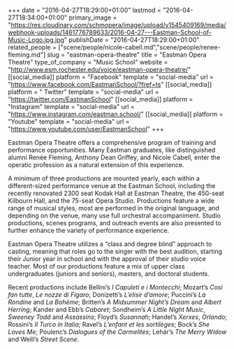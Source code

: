 +++
date = "2016-04-27T18:29:00+01:00"
lastmod = "2016-04-27T18:34:00+01:00"
primary_image = "https://res.cloudinary.com/schmopera/image/upload/v1545409169/media/webhook-uploads/1461776789633/2016-04-27---Eastman-School-of-Music-Logo.jpg.jpg"
publishDate = "2016-04-27T18:29:00+01:00"
related_people = ["scene/people/nicole-cabell.md","scene/people/renee-fleming.md"]
slug = "eastman-opera-theatre"
title = "Eastman Opera Theatre"
type_of_company = "Music School"
website = "http://www.esm.rochester.edu/voice/eastman-opera-theatre/"
[[social_media]]
platform = "Facebook"
template = "social-media"
url = "https://www.facebook.com/EastmanSchool/?fref=ts"
[[social_media]]
platform = " Twitter"
template = "social-media"
url = "https://twitter.com/EastmanSchool"
[[social_media]]
platform = "Instagram"
template = "social-media"
url = "https://www.instagram.com/eastman.school/"
[[social_media]]
platform = "Youtube"
template = "social-media"
url = "https://www.youtube.com/user/EastmanSchool"
+++

Eastman Opera Theatre offers a comprehensive program of training and performance opportunities.  Many Eastman graduates, like distinguished alumni Renée Fleming, Anthony Dean Griffey, and Nicole Cabell, enter the operatic profession as a natural extension of this experience.

A minimum of three productions are mounted yearly, each within a different-sized performance venue at the Eastman School, including the recently renovated 2300 seat Kodak Hall at Eastman Theatre, the 450-seat Kilbourn Hall, and the 75-seat Opera Studio. Productions feature a wide range of musical styles, most are performed in the original language, and depending on the venue, many use full orchestral accompaniment. Studio productions, scenes programs, and outreach events are also presented to further enhance the variety of performance experience. 

Eastman Opera Theatre utilizes a “class and degree blind” approach to casting, meaning that roles go to the singer with the best audition, starting their Junior year in school and with the approval of their studio voice teacher. Most of our productions feature a mix of upper class undergraduates (juniors and seniors), masters, and doctoral students. 

Recent productions include Bellini’s *I Capuleti e i Montecchi*; Mozart’s *Così fan tutte*, *Le nozze di Figaro*; Donizetti’s *L’elisir d’amore*; Puccini’s *La Rondine* and *La Bohème*; Britten’s *A Midsummer Night’s Dream* and *Albert Herring*; Kander and Ebb’s *Cabaret*; Sondheim’s *A Little Night Music*, *Sweeney Todd* and *Assassins*; Floyd’s *Susannah*; Handel’s *Xerxes*, *Orlando*; Rossini’s *Il Turco in Italia*; Ravel’s *L’enfant et les sortilèges*; Bock’s *She Loves Me*; Poulenc’s *Dialogues of the Carmelites*; Lehár’s *The Merry Widow* and Weill’s *Street Scene*.
